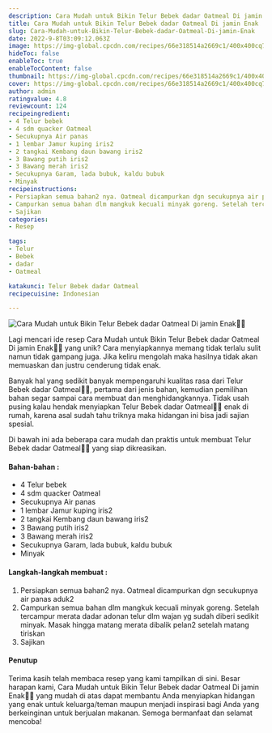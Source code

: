 ```yaml
---
description: Cara Mudah untuk Bikin Telur Bebek dadar Oatmeal Di jamin Enak"
title: Cara Mudah untuk Bikin Telur Bebek dadar Oatmeal Di jamin Enak
slug: Cara-Mudah-untuk-Bikin-Telur-Bebek-dadar-Oatmeal-Di-jamin-Enak
date: 2022-9-8T03:09:12.063Z
image: https://img-global.cpcdn.com/recipes/66e318514a2669c1/400x400cq70/photo.jpg
hideToc: false
enableToc: true
enableTocContent: false
thumbnail: https://img-global.cpcdn.com/recipes/66e318514a2669c1/400x400cq70/photo.jpg
cover: https://img-global.cpcdn.com/recipes/66e318514a2669c1/400x400cq70/photo.jpg
author: admin
ratingvalue: 4.8
reviewcount: 124
recipeingredient:
- 4 Telur bebek
- 4 sdm quacker Oatmeal
- Secukupnya Air panas
- 1 lembar Jamur kuping iris2
- 2 tangkai Kembang daun bawang iris2
- 3 Bawang putih iris2
- 3 Bawang merah iris2
- Secukupnya Garam, lada bubuk, kaldu bubuk
- Minyak
recipeinstructions:
- Persiapkan semua bahan2 nya. Oatmeal dicampurkan dgn secukupnya air panas aduk2
- Campurkan semua bahan dlm mangkuk kecuali minyak goreng. Setelah tercampur merata dadar adonan telur dlm wajan yg sudah diberi sedikit minyak. Masak hingga matang merata dibalik pelan2 setelah matang tiriskan
- Sajikan
categories:
- Resep

tags:
- Telur
- Bebek
- dadar
- Oatmeal

katakunci: Telur Bebek dadar Oatmeal
recipecuisine: Indonesian

---
```


![Cara Mudah untuk Bikin Telur Bebek dadar Oatmeal Di jamin Enak👩‍🍳](https://img-global.cpcdn.com/recipes/66e318514a2669c1/400x400cq70/photo.jpg)

Lagi mencari ide resep Cara Mudah untuk Bikin Telur Bebek dadar Oatmeal Di jamin Enak👩‍🍳 yang unik? Cara menyiapkannya memang tidak terlalu sulit namun tidak gampang juga. Jika keliru mengolah maka hasilnya tidak akan memuaskan dan justru cenderung tidak enak.

Banyak hal yang sedikit banyak mempengaruhi kualitas rasa dari Telur Bebek dadar Oatmeal👩‍🍳, pertama dari jenis bahan, kemudian pemilihan bahan segar sampai cara membuat dan menghidangkannya. Tidak usah pusing kalau hendak menyiapkan Telur Bebek dadar Oatmeal👩‍🍳 enak di rumah, karena asal sudah tahu triknya maka hidangan ini bisa jadi sajian spesial.

Di bawah ini ada beberapa cara mudah dan praktis untuk membuat Telur Bebek dadar Oatmeal👩‍🍳 yang siap dikreasikan.

<!--inarticleads1-->

#### Bahan-bahan :

- 4 Telur bebek
- 4 sdm quacker Oatmeal
- Secukupnya Air panas
- 1 lembar Jamur kuping iris2
- 2 tangkai Kembang daun bawang iris2
- 3 Bawang putih iris2
- 3 Bawang merah iris2
- Secukupnya Garam, lada bubuk, kaldu bubuk
- Minyak

<!--inarticleads2-->

#### Langkah-langkah membuat :

1. Persiapkan semua bahan2 nya. Oatmeal dicampurkan dgn secukupnya air panas aduk2
1. Campurkan semua bahan dlm mangkuk kecuali minyak goreng. Setelah tercampur merata dadar adonan telur dlm wajan yg sudah diberi sedikit minyak. Masak hingga matang merata dibalik pelan2 setelah matang tiriskan
1. Sajikan

#### Penutup

Terima kasih telah membaca resep yang kami tampilkan di sini. Besar harapan kami, Cara Mudah untuk Bikin Telur Bebek dadar Oatmeal Di jamin Enak👩‍🍳 yang mudah di atas dapat membantu Anda menyiapkan hidangan yang enak untuk keluarga/teman maupun menjadi inspirasi bagi Anda yang berkeinginan untuk berjualan makanan. Semoga bermanfaat dan selamat mencoba!